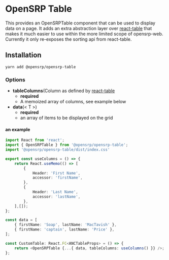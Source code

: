 # OpenSRP Table

This provides an OpenSRPTable component that can be used to display data on a page.
It adds an extra abstraction layer over [react-table](https://github.com/tannerlinsley/react-table#readme) that makes it much easier to use within the more limited scope of opensrp-web. Currently it only re-exposes the sorting api from react-table.

## Installation

```node
yarn add @opensrp/opensrp-table
```

### Options

-   **tableColumns**(Column as defined by [react-table](https://github.com/tannerlinsley/react-table#readme)
    -   **required**
    -   A memoized array of columns, see example below
-   **data**(< T >)
    -   **required**
    -   an array of items to be displayed on the grid

#### an example

```typescript
import React from 'react';
import { OpenSRPTable } from '@opensrp/opensrp-table';
import '@opensrp/opensrp-table/dist/index.css'

export const useColumns = () => {
    return React.useMemo(() => [
        {
            Header: 'First Name',
            accessor: 'firstName',
        },
        {
            Header: 'Last Name',
            accessor: 'lastName',
        },
    ],[]);
};

const data = [
    { firstName: 'Soap', lastName: 'MacTavish' },
    { firstName: 'captain', lastName: 'Price' },
];

const CustomTable: React.FC<ANCTableProps> = () => {
    return <OpenSRPTable {...{ data, tableColumns: useColumns() }} />;
};
```
